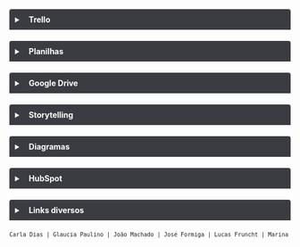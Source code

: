 <details style="margin-bottom:20px;color: white;">
<link rel="stylesheet" href="https://cdnjs.cloudflare.com/ajax/libs/font-awesome/5.15.3/css/all.min.css" integrity="sha512-iBBXm8fW90+nuLcSKlbmrPcLa0OT92xO1BIsZ+ywDWZCvqsWgccV3gFoRBv0z+8dLJgyAHIhR35VZc2oM/gI1w==" crossorigin="anonymous" referrerpolicy="no-referrer" />
    <style>code, pre {
    font-size: 10px;
    text-align: center;
}a {
    color: white;
}pre {
    background: #069;}</style>
<summary style="
    background-color: #3A3C42;
    padding: 10px;
    font-weight: bold;
    border-radius: 4px 4px 0 0;
    cursor:pointer;"
    title="Clique aqui para visualizar conteúdos no Trello"><i class="fab fa-trello" style="color: #959da5;margin-right:10px;"></i>
    Trello
</summary>
<div style="
    border: 2px solid #6a9fb5;
    border-radius: 0 0 4px 4px;
    padding: 15px;">
    <div style="background-color: #000;
    border-radius: 4px;padding: 15px;margin-bottom:20px;"><a href="https://trello.com/b/mCWgLC4F/fw-entrevista-explorat%C3%B3ria-nasajon" target="_blank">FW - ENTREVISTA EXPLORATÓRIA (NASAJON)</a>       </div>
    <div style="background-color: #000;
    border-radius: 4px;padding: 15px;margin-bottom:20px;"><a href="https://trello.com/b/8kwOVdFy/fw-agentes-e-problem%C3%A1ticas" target="_blank">FW - AGENTES E PROBLEMÁTICAS</a></div>
    <div style="background-color: #000;
    border-radius: 4px;padding: 15px;margin-bottom:20px;"><a href="https://trello.com/b/93XkOLaq/fw-ost" target="_blank">FW - OST</a></div>
    <div style="background-color: #000;
    border-radius: 4px;padding: 15px;"><a href="https://trello.com/b/KyN2R3ht/fw-objetivos" target="_blank">FW - OBJETIVOS</a></div>
</div>
</details>

<details style="margin-bottom:20px;color: white;">
<link rel="stylesheet" href="https://cdnjs.cloudflare.com/ajax/libs/font-awesome/5.15.3/css/all.min.css" integrity="sha512-iBBXm8fW90+nuLcSKlbmrPcLa0OT92xO1BIsZ+ywDWZCvqsWgccV3gFoRBv0z+8dLJgyAHIhR35VZc2oM/gI1w==" crossorigin="anonymous" referrerpolicy="no-referrer" />
<summary style="
    background-color: #3A3C42;
    padding: 10px;
    font-weight: bold;
    border-radius: 4px 4px 0 0;
    cursor:pointer;"
    title="Clique aqui para visualizar conteúdos em Planilhas"><i class="fas fa-file-excel" style="color: #959da5;margin-right:10px;"></i>
    Planilhas
</summary>
<div style="
    border: 2px solid #6a9fb5;
    border-radius: 0 0 4px 4px;
    padding: 15px;">
    <div style="background-color: #000;
    border-radius: 4px;padding: 15px;margin-bottom:20px;"><a href="https://docs.google.com/spreadsheets/d/1V2Xqn731CpAkzokEFqvgqDfsULqyst0edXMHjK5F1j8/edit?usp=sharing" target="_blank">Benchmarking Competitivo</a></div>
    <div style="background-color: #000;
    border-radius: 4px;padding: 15px;margin-bottom:20px;"><a href="https://docs.google.com/spreadsheets/d/1eN9eyijUvlrDU8S6PoG0j2wnNpvtTJGvlDbInsqfY1I/edit?usp=sharing" target="_blank">Contas a Receber - Processos</a></div>
    <div style="background-color: #000;
    border-radius: 4px;padding: 15px;margin-bottom:20px;"><a href="https://docs.google.com/spreadsheets/d/1LyOZKR-02iDzYbgwoFl5ypScVdgaZfhosuHz6CzlUFk/edit?usp=sharing" target="_blank">Roadmap automatização de processos</a></div>
    <div style="background-color: #000;
    border-radius: 4px;padding: 15px;margin-bottom:20px;"><a href="https://docs.google.com/spreadsheets/d/1dgGrq0TPbUTZVR9fvKWWRJdD5Vr_Tt-B9qBJ-1sA9SM/edit?usp=sharing" target="_blank">(Rascunho) Orçamento Joao Machado para  Ana Finanças para Contas a Receber</a></div>
    <div style="background-color: #000;
    border-radius: 4px;padding: 15px;margin-bottom:20px;"><a href="https://docs.google.com/spreadsheets/d/1DGY9yjRK8Kupc6x3_-UFWlz1P3glJhKjGShGaM6vSBE/edit?usp=sharing" target="_blank">Estrutura básica de contratos (prévia)</a></div>
    <div style="background-color: #000;
    border-radius: 4px;padding: 15px;"><a href="https://docs.google.com/spreadsheets/d/1OyIEaXnYBtrBsk0-_iv7nMNSqUMuhRjS_lnykJYEEJw/edit?usp=sharing" target="_blank">Estrutura mínima de contratos</a></div>
</div>
</details>

<details style="margin-bottom:20px;color: white;">
<link rel="stylesheet" href="https://cdnjs.cloudflare.com/ajax/libs/font-awesome/5.15.3/css/all.min.css" integrity="sha512-iBBXm8fW90+nuLcSKlbmrPcLa0OT92xO1BIsZ+ywDWZCvqsWgccV3gFoRBv0z+8dLJgyAHIhR35VZc2oM/gI1w==" crossorigin="anonymous" referrerpolicy="no-referrer" />
<summary style="
    background-color: #3A3C42;
    padding: 10px;
    font-weight: bold;
    border-radius: 4px 4px 0 0;
    cursor:pointer;"
    title="Clique aqui para visualizar conteúdos no Google Drive"><i class="fab fa-google-drive" style="color: #959da5;margin-right:10px;"></i>
    Google Drive
</summary>
<div style="
    border: 2px solid #6a9fb5;
    border-radius: 0 0 4px 4px;
    padding: 15px;">
    <div style="background-color: #000;
    border-radius: 4px;padding: 15px;margin-bottom:20px;"><a href="https://drive.google.com/drive/folders/1bwY8bSxbs_J-f8Hawr0uno3Q03oQzC-o?usp=sharing" target="_blank">Finanças WEb</a></div>
    <div style="background-color: #000;
    border-radius: 4px;padding: 15px;"><a href="https://drive.google.com/drive/folders/1IB1VSbu9aWJMPK8G5p9EGHxm5YBKod1K?usp=sharing" target="_blank">Informativos Nasajon</a></div>
</div>
</details>

<details style="margin-bottom:20px;color: white;">
<link rel="stylesheet" href="https://cdnjs.cloudflare.com/ajax/libs/font-awesome/5.15.3/css/all.min.css" integrity="sha512-iBBXm8fW90+nuLcSKlbmrPcLa0OT92xO1BIsZ+ywDWZCvqsWgccV3gFoRBv0z+8dLJgyAHIhR35VZc2oM/gI1w==" crossorigin="anonymous" referrerpolicy="no-referrer" />
<summary style="
    background-color: #3A3C42;
    padding: 10px;
    font-weight: bold;
    border-radius: 4px 4px 0 0;
    cursor:pointer;"
    title="Clique aqui para visualizar conteúdos de Storytelling"><i class="fas fa-quran" style="color: #959da5;margin-right:10px;"></i>
    Storytelling
</summary>
<div style="
    border: 2px solid #6a9fb5;
    border-radius: 0 0 4px 4px;
    padding: 15px;">
    <div style="background-color: #000;
    border-radius: 4px;padding: 15px;"><a href="https://docs.google.com/presentation/d/13G99WKjh7TfWKukA9Nly7p2MPVDFQB-4XS4nF68k5QE/edit?usp=sharing" target="_blank">Storytelling - ANA Finanças</a></div>
</div>
</details>

<details style="margin-bottom:20px;color: white;">
<link rel="stylesheet" href="https://cdnjs.cloudflare.com/ajax/libs/font-awesome/5.15.3/css/all.min.css" integrity="sha512-iBBXm8fW90+nuLcSKlbmrPcLa0OT92xO1BIsZ+ywDWZCvqsWgccV3gFoRBv0z+8dLJgyAHIhR35VZc2oM/gI1w==" crossorigin="anonymous" referrerpolicy="no-referrer" />
<summary style="
    background-color: #3A3C42;
    padding: 10px;
    font-weight: bold;
    border-radius: 4px 4px 0 0;
    cursor:pointer;"
    title="Clique aqui para visualizar conteúdos dos Diagramas"><i class="fas fa-project-diagram" style="color: #959da5;margin-right:10px;"></i>
    Diagramas
</summary>
<div style="
    border: 2px solid #6a9fb5;
    border-radius: 0 0 4px 4px;
    padding: 15px;">
    <div style="background-color: #000;
    border-radius: 4px;padding: 15px;margin-bottom:20px;"><a href="https://docs.google.com/document/d/1K-XdUOnlsNTWIHwOn1CavkO1FCXp8-9sA5AzpIpHDsU/edit?usp=sharing" target="_blank">Finanças</a></div>
    <div style="background-color: #000;
    border-radius: 4px;padding: 15px;margin-bottom:20px;"><a href="https://miro.com/welcomeonboard/MlhadEZMcHBwUGZucjBtRTNkOUFXY0xSRkdFajdlcTczdktlMnY4N3o4N09iazRMVzlpTW1OVm9HM2J6OFBraXwzMDc0NDU3MzU4MDA5Njg2MDc1" target="_blank">FW - Entrevista Exploratória no Miro</a></div>
    <div style="background-color: #000;
    border-radius: 4px;padding: 15px;margin-bottom:20px;"><a href="https://miro.com/welcomeonboard/UlpmazFoUXM1cFdwRjlnVDBxSXRXOTVUWDNIeVlpTmdnVVo5TWRMRU9Lc2h1UUh5S2IxRndjRmNETTRtVWFDc3wzMDc0NDU3MzU4MDA5Njg2MDc1" target="_blank">FW - Agentes e Problemáticas no Miro</a></div>
    <div style="background-color: #000;
    border-radius: 4px;padding: 15px;"><a href="https://miro.com/welcomeonboard/SVFFQkRVZ3dHdVQxdmRCM0kxQk8xdnZOalpucDhueXNuWTZ6dDZ0eWFoTHBMdUlRVDJma0FNNUN3dk5KODVENHwzMDc0NDU3MzU4MDA5Njg2MDc1" target="_blank">ANA - Finanças no Miro</a></div>
</div>
</details>

<details style="margin-bottom:20px;color: white;">
<link rel="stylesheet" href="https://cdnjs.cloudflare.com/ajax/libs/font-awesome/5.15.3/css/all.min.css" integrity="sha512-iBBXm8fW90+nuLcSKlbmrPcLa0OT92xO1BIsZ+ywDWZCvqsWgccV3gFoRBv0z+8dLJgyAHIhR35VZc2oM/gI1w==" crossorigin="anonymous" referrerpolicy="no-referrer" />
<summary style="
    background-color: #3A3C42;
    padding: 10px;
    font-weight: bold;
    border-radius: 4px 4px 0 0;
    cursor:pointer;"
    title="Clique aqui para visualizar conteúdos de HubSpot"><i class="fab fa-hubspot" style="color: #959da5;margin-right:10px;"></i>
    HubSpot
</summary>
<div style="
    border: 2px solid #6a9fb5;
    border-radius: 0 0 4px 4px;
    padding: 15px;">
    <div style="background-color: #000;
    border-radius: 4px;padding: 15px;margin-bottom:20px;"><a href="https://app.hubspot.com/login/" target="_blank">Login HubSpot</a></div>
    <div style="background-color: #000;
    border-radius: 4px;padding: 15px;"><a href="https://www.hubspot.com/" target="_blank">Site HubSpot</a></div>
</div>
</details>

<details style="margin-bottom:20px;color: white;">
<link rel="stylesheet" href="https://cdnjs.cloudflare.com/ajax/libs/font-awesome/5.15.3/css/all.min.css" integrity="sha512-iBBXm8fW90+nuLcSKlbmrPcLa0OT92xO1BIsZ+ywDWZCvqsWgccV3gFoRBv0z+8dLJgyAHIhR35VZc2oM/gI1w==" crossorigin="anonymous" referrerpolicy="no-referrer" />
<summary style="
    background-color: #3A3C42;
    padding: 10px;
    font-weight: bold;
    border-radius: 4px 4px 0 0;
    cursor:pointer;"
    title="Clique aqui para visualizar conteúdos de Links diversos"><i class="fas fa-link" style="color: #959da5;margin-right:10px;"></i>
    Links diversos
</summary>
<div style="
    border: 2px solid #6a9fb5;
    border-radius: 0 0 4px 4px;
    padding: 15px;">
    <div style="background-color: #000;
    border-radius: 4px;padding: 15px;margin-bottom:20px;"><a href="https://atendimento.nasajon.com.br/nasajon/artigos?categoria=a4df20c7-35f5-44f7-900f-22441b4b572d" target="_blank">Base de Conhecimento - Finanças</a></div>
    <div style="background-color: #000;
    border-radius: 4px;padding: 15px;margin-bottom:20px;"><a href="https://nasajoneducacional.com.br/ng/student/courses/financas/lectures/modulo-1-cadastros-iniciais-1/contents/5ea8a9d0c4dfa7001909c658/" target="_blank">Nasajon Educacional - Finanças</a></div>
    <div style="background-color: #000;
    border-radius: 4px;padding: 15px;margin-bottom:20px;"><a href="https://www.contabilix.com.br/contabilidade-online/entenda-quem-e-o-responsavel-pelo-iss-quando-o-servico-for-prestado-fora-do-municipio-sede-da-empresa-prestadora/" target="_blank">Entenda quem é o responsável pelo ISS quando o serviço for prestado fora do município sede da empresa prestadora</a></div>
    <div style="background-color: #000;
    border-radius: 4px;padding: 15px;"><a href="https://blog.contaazul.com/iss" target="_blank">Guia do ISS: quem deve pagar, como calcular e o que mudou no Imposto Sobre Serviços</a></div>
</div>
</details>

```markdown
Carla Dias | Glaucia Paulino | João Machado | José Formiga | Lucas Fruncht | Marina Micas | Simone Albado
```
